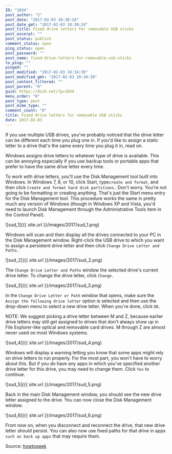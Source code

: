 ```yaml
---
ID: "1034"
post_author: "2"
post_date: "2017-02-03 10:30:24"
post_date_gmt: "2017-02-03 10:30:24"
post_title: Fixed drive letters for removable USB sticks
post_excerpt: ""
post_status: publish
comment_status: open
ping_status: open
post_password: ""
post_name: fixed-drive-letters-for-removable-usb-sticks
to_ping: ""
pinged: ""
post_modified: "2017-02-03 10:34:39"
post_modified_gmt: "2017-02-03 10:34:39"
post_content_filtered: ""
post_parent: "0"
guid: https://0ink.net/?p=1034
menu_order: "0"
post_type: post
post_mime_type: ""
comment_count: "0"
title: Fixed drive letters for removable USB sticks
date: 2017-02-03
---
```



If you use multiple USB drives, you've probably noticed that the drive letter can be
different each time you plug one in. If you'd like to assign a static letter to a drive that's
the same every time you plug it in, read on.

Windows assigns drive letters to whatever type of drive is available. This can be annoying
especially if you use backup tools or portable apps that prefer to have the same drive letter
every time.

To work with drive letters, you'll use the Disk Management tool built into Windows. In Windows
7, 8, or 10, click Start, type`create and format`, and then click `Create and format hard disk
partitions.` Don't worry. You're not going to be formatting or creating anything. That's just
the Start menu entry for the Disk Management tool. This procedure works the same in pretty much
any version of Windows (though in Windows XP and Vista, you'd need to launch Disk Management
through the Administrative Tools item in the Control Panel).

![sud_1]({{ site.url }}/images/2017/sud_1.png)

Windows will scan and then display all the drives connected to your PC in the Disk Management
window. Right-click the USB drive to which you want to assign a persistent drive letter and
then click `Change Drive Letter and Paths.`


![sud_2]({{ site.url }}/images/2017/sud_2.png)

The `Change Drive Letter and Paths` window the selected drive's current drive letter. To
change the drive letter, click `Change.`

![sud_3]({{ site.url }}/images/2017/sud_3.png)

In the `Change Drive Letter or Path` window that opens, make sure the `Assign the following
drive letter` option is selected and then use the drop-down menu to select a new drive letter.
When you're done, click `OK.`

NOTE: We suggest picking a drive letter between M and Z, because earlier drive letters may
still get assigned to drives that don't always show up in File Explorer-like optical and
removable card drives. M through Z are almost never used on most Windows systems.

![sud_4]({{ site.url }}/images/2017/sud_4.png)

Windows will display a warning letting you know that some apps might rely on drive letters
to run properly. For the most part, you won't have to worry about this. But if you do have
any apps in which you've specified another drive letter for this drive, you may need to
change them. Click `Yes` to continue.

![sud_5]({{ site.url }}/images/2017/sud_5.png)

Back in the main Disk Management window, you should see the new drive letter assigned to the
drive. You can now close the Disk Management window.

![sud_6]({{ site.url }}/images/2017/sud_6.png)

From now on, when you disconnect and reconnect the drive, that new drive letter should persist.
You can also now use fixed paths for that drive in apps `such as back up apps` that may require them.

Source: [howtogeek](http://www.howtogeek.com/96298/assign-a-static-drive-letter-to-a-usb-drive-in-windows-7/)

